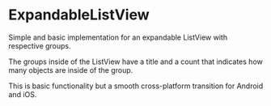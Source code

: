 # ExpandableListView

Simple and basic implementation for an expandable ListView with respective groups.

The groups inside of the ListView have a title and a count that indicates how many objects are inside of the group.

This is basic functionality but a smooth cross-platform transition for Android and iOS.


